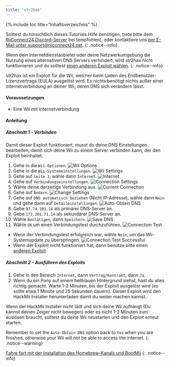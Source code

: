 ```yaml
---
title: "str2hax"
---
```


{% include toc title="Inhaltsverzeichnis" %}

Solltest du hinsichtlich dieses Tutorials Hilfe benötigen, trete bitte dem [RiiConnect24 Discord-Server](https://discord.gg/rc24) bei (empfohlen), oder kontaktiere uns [per E-Mail unter support@riiconnect24.net](mailto:support@riiconnect24.net).
{: .notice--info}

Wenn dein Internetdienstanbieter oder deine Netzwerkumgebung die Nutzung eines alternativen DNS Servers verhindert, wird str2hax nicht funktionieren und du solltest [einen anderen Exploit wählen](get-started).
{: .notice--info}

str2hax ist ein Exploit für die Wii, welcher beim Laden des Endbenutzer-Lizenzvertrags (EULA) ausgelöst wird. Es nichts benötigt nichts außer einer Internetverbindung an deiner Wii, deren DNS sich verändern lässt.

#### Voraussetzungen

* Eine Wii mit Internetverbindung

#### Anleitung

##### Abschnitt 1 - Verbinden

Damit dieser Exploit funktioniert, musst du deine DNS Einstellungen bearbeiten, damit sich deine Wii zu einem Server verbinden kann, der den Exploit beinhaltet.

1. Gehe in die `Wii-Optionen`. ![Wii Options](/images/RiiConnect24/Internet_1.png)
2. Gehe in die `Wii-Systemeinstellungen`. ![Wii Settings](/images/RiiConnect24/Internet_2.png)
3. Gehe auf `Seite 2`, wähle dann `Internet`. ![Internet](/images/RiiConnect24/Internet_3.png)
4. Gehe auf `Verbindungseinstellungen`. ![Connection Settings](/images/RiiConnect24/Internet_4.png)
5. Wähle deine derzeitige Verbindung aus. ![Current Connection](/images/RiiConnect24/Internet_5.png)
6. Gehe auf `Ändern`. ![Change Settings](/images/RiiConnect24/Internet_6.png)
7. Gehe auf `DNS automatisch beziehen` (Nicht IP-Adresse), wähle dann `Nein` und gehe dann auf `Detaileinstellungen`. ![Auto-Obtain DNS](/images/RiiConnect24/Internet_7.png)
8. Gebe `97.74.103.14` als primärer DNS-Server an.
9. Gebe `173.201.71.14` als sekundärer DNS-Server an.
10. Wähle `Bestätigen`, dann `Speichern`. ![Save DNS](/images/RiiConnect24/Internet_10.png)
11. Wähle `OK` um einen Verbindungstest durchzuführen. ![Connection Test](/images/RiiConnect24/Internet_11.png)
   - Wenn der Verbindungstest erfolgreich war, wähle `Nein`, um das Wii-Systemupdate zu überspringen. ![Connection Test Successful](/images/RiiConnect24/Internet_12.png)
   - Wenn der Exploit nicht funktioniert hat, dann benutze bitte einen [anderen Exploit](get-started).

##### Abschnitt 2 - Ausführen des Exploits

1. Gehe in den Bereich `Internet`, dann `Vertrag/Kontrakt`, dann `Ja`.
2. Wenn du ein Pony auf einem hellblauen Hintergrund siehst, hast du alles richtig gemacht. Warte 1-2 Minuten, bis der Exploit ausgelöst wird (es sollte etwa 1 Minute und 25 Sekunden dauern). Dieser Exploit wird den HackMii Installer herunterladen damit du weiter machen kannst.

Wenn der HackMii Installer nicht lädt und sich deine Wii aufhängt (Du kannst deinen Zeiger nicht bewegen) oder es nicht 1-2 Minuten zum auslösen braucht, solltest du deine Wii neustarten und den Exploit erneut starten.

Remember to set the `Auto-Obtain DNS` option back to `Yes` when you are finished, otherwise your Wii will not be able to access the internet.
{: .notice--warning}

[Fahre fort mit der Installation des Homebrew-Kanals und BootMii](hbc)
{: .notice--info}
